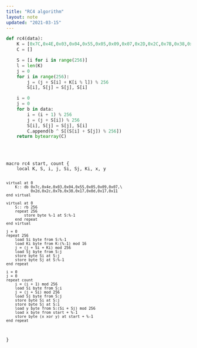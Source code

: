 ```yaml
---
title: "RC4 algorithm"
layout: note
updated: "2021-03-15"
---
```


```python
def rc4(data):
    K = [0x7C,0x4E,0x03,0x04,0x55,0x05,0x09,0x07,0x2D,0x2C,0x7B,0x38,0x17,0x0D,0x17,0x11]
    C = []

    S = [i for i in range(256)]
    l = len(K)
    j = 0
    for i in range(256):
        j = (j + S[i] + K[i % l]) % 256
        S[i], S[j] = S[j], S[i]

    i = 0
    j = 0
    for b in data:
        i = (i + 1) % 256
        j = (j + S[i]) % 256
        S[i], S[j] = S[j], S[i]
        C.append(b ^ S[(S[i] + S[j]) % 256])
    return bytearray(C)
```
<br>
<div class="language-fasmarm"><div class="highlight"><pre class="highlight"><code>
macro rc4 start, count {
    local K, S, i, j, Si, Sj, Ki, x, y

    virtual at 0
        K:: db 0x7c,0x4e,0x03,0x04,0x55,0x05,0x09,0x07,\
               0x2d,0x2c,0x7b,0x38,0x17,0x0d,0x17,0x11
    end virtual

    virtual at 0
        S:: rb 256
        repeat 256
            store byte %-1 at S:%-1
        end repeat
    end virtual

    j = 0
    repeat 256
        load Si byte from S:%-1
        load Ki byte from K:(%-1) mod 16
        j = (j + Si + Ki) mod 256
        load Sj byte from S:j
        store byte Si at S:j
        store byte Sj at S:%-1
    end repeat

    i = 0
    j = 0
    repeat count
        i = (i + 1) mod 256
        load Si byte from S:i
        j = (j + Si) mod 256
        load Sj byte from S:j
        store byte Si at S:j
        store byte Sj at S:i
        load y byte from S:(Si + Sj) mod 256
        load x byte from start + %-1
        store byte (x xor y) at start + %-1
    end repeat
}
</code></pre></div></div>
